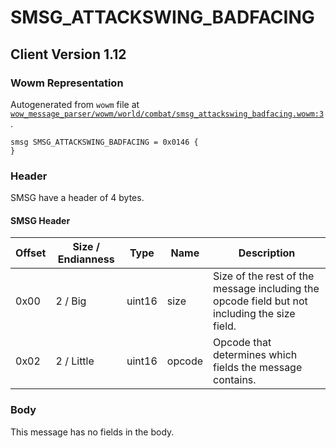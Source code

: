 # SMSG_ATTACKSWING_BADFACING

## Client Version 1.12

### Wowm Representation

Autogenerated from `wowm` file at [`wow_message_parser/wowm/world/combat/smsg_attackswing_badfacing.wowm:3`](https://github.com/gtker/wow_messages/tree/main/wow_message_parser/wowm/world/combat/smsg_attackswing_badfacing.wowm#L3).
```rust,ignore
smsg SMSG_ATTACKSWING_BADFACING = 0x0146 {
}
```
### Header

SMSG have a header of 4 bytes.

#### SMSG Header

| Offset | Size / Endianness | Type   | Name   | Description |
| ------ | ----------------- | ------ | ------ | ----------- |
| 0x00   | 2 / Big           | uint16 | size   | Size of the rest of the message including the opcode field but not including the size field.|
| 0x02   | 2 / Little        | uint16 | opcode | Opcode that determines which fields the message contains.|

### Body

This message has no fields in the body.

